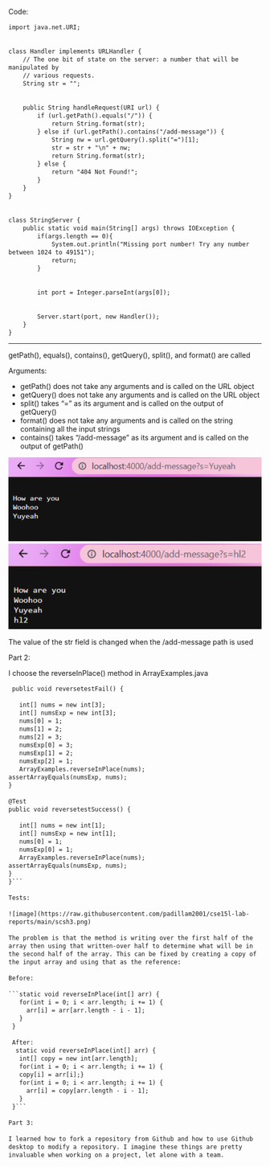 Code: 
```import java.io.IOException;
import java.net.URI;


class Handler implements URLHandler {
    // The one bit of state on the server: a number that will be manipulated by
    // various requests.
    String str = "";


    public String handleRequest(URI url) {
        if (url.getPath().equals("/")) {
            return String.format(str);
        } else if (url.getPath().contains("/add-message")) {
            String nw = url.getQuery().split("=")[1];
            str = str + "\n" + nw;
            return String.format(str);
        } else {
            return "404 Not Found!";
        }
    }
}


class StringServer {
    public static void main(String[] args) throws IOException {
        if(args.length == 0){
            System.out.println("Missing port number! Try any number between 1024 to 49151");
            return;
        }


        int port = Integer.parseInt(args[0]);


        Server.start(port, new Handler());
    }
}
```

--------------------------------------------------------------------------------

getPath(), equals(), contains(), getQuery(), split(), and format() are called

Arguments:
* getPath() does not take any arguments and is called on the URL object
* getQuery() does not take any arguments and is called on the URL object
* split() takes “=” as its argument and is called on the output of getQuery()
* format() does not take any arguments and is called on the string containing all the input strings
* contains() takes “/add-message” as its argument and is called on the output of getPath()

![image](https://raw.githubusercontent.com/padillam2001/cse15l-lab-reports/main/scsh1.png)
![image](https://raw.githubusercontent.com/padillam2001/cse15l-lab-reports/main/scsh2.png)

The value of the str field is changed when the /add-message path is used

Part 2:

I choose the reverseInPlace() method in ArrayExamples.java

 ``` @Test
  public void reversetestFail() {

    int[] nums = new int[3];
    int[] numsExp = new int[3];
    nums[0] = 1;
    nums[1] = 2;
    nums[2] = 3;
    numsExp[0] = 3;
    numsExp[1] = 2;
    numsExp[2] = 1;
    ArrayExamples.reverseInPlace(nums);
assertArrayEquals(numsExp, nums);
}

@Test
public void reversetestSuccess() {

    int[] nums = new int[1];
    int[] numsExp = new int[1];
    nums[0] = 1;
    numsExp[0] = 1;
    ArrayExamples.reverseInPlace(nums);
assertArrayEquals(numsExp, nums);
}
}```

Tests:

![image](https://raw.githubusercontent.com/padillam2001/cse15l-lab-reports/main/scsh3.png)
    
The problem is that the method is writing over the first half of the array then using that written-over half to determine what will be in the second half of the array. This can be fixed by creating a copy of the input array and using that as the reference:

Before:

```static void reverseInPlace(int[] arr) {
    for(int i = 0; i < arr.length; i += 1) {
      arr[i] = arr[arr.length - i - 1];
    }
  }
  
  After:
   static void reverseInPlace(int[] arr) {
    int[] copy = new int[arr.length];
    for(int i = 0; i < arr.length; i += 1) {
    copy[i] = arr[i];}
    for(int i = 0; i < arr.length; i += 1) {
      arr[i] = copy[arr.length - i - 1];
    }
  }```
  
Part 3:

I learned how to fork a repository from Github and how to use Github desktop to modify a repository. I imagine these things are pretty invaluable when working on a project, let alone with a team.

